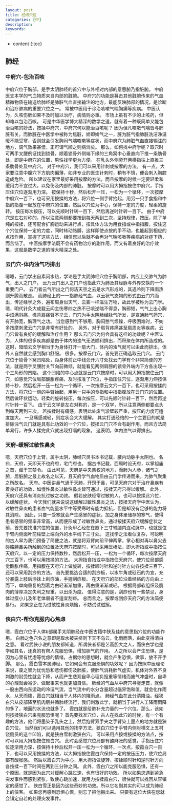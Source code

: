 ```yaml
---
layout: post
title: 经络穴位
categories: [中]
description: 
keywords: 
---
```



* content
{:toc}




## 肺经

### 中府穴-包治百咳

中府穴位于胸部，是手太阴肺经的首穴中与外相对内部的意思腑乃指脏腑。
中府医支本学的气血物质来自内部的脏腑。
中府穴的功能是募击其他脏腑传来的气血精微物质在输送给肺经是肺脏气血直接输注的地方，最能反映肺部的情况，是诊断和治疗肺病的重要穴位之一。
常被中医用于诊治咳嗽气喘胸痛等疾病。
中医认为，久咳伤肺如果不及时加以治疗，病情则必重。
市场上虽有不少的止咳药，但却难以包治百咳。
可是中华医学博大精深的数学之道，就有着一种既简单又能包治百咳的妙法，按揉中府穴，中府穴何以能治百咳呢？
因为但凡咳嗽气喘皆与肺脏有关，而肺脏在中医学中被称为焦脏，娇即娇气之一，脏为脏气指肺脏洗洁净温暖不能受寒，否则就会引发胸闷气喘咳嗽等症状，而中府穴为肺脏气血直接输注的地方，调气效果甚佳，正可谓气顺之则病消矣。
那么，如何找中府学呢？取穴时可两手叉腰例证找到锁骨，顺着锁骨外侧端下缘的三角窝中心垂直向下推一条肋骨处，即是中府穴的位置，男性找学更为方便。
在乳头外侧旁开两横指往上直推三条肋骨处及中府穴。
对于中府穴，我们可以采用针刺或按摩的方法。
有一点，大家要注意中腹穴下方肌肉偏薄，如非专业的医生针刺时，稍有不慎，便会刺入胸腔造成危险。
所以建议在家里最好采用按摩的方法，而且按摩的时候一定要轻柔和缓用力不宜过大，以免伤及内部的肺脏。
按摩时可以用大拇指按住中府穴，手指压住穴位逐渐用力深。
按保持十秒，然后松开一压，一松为一个循环，一次按摩中府穴一百下，也可采用按揉的方法，将穴位一侧手臂抬起，用另一只手食指和中指的指腹一起放在中府穴的位置，然后以穴位为中心，保持一定的力度，轻柔的旋转。
按压每次按压，可以先顺时针转一百下，然后再逆时针转一百下。
由于中府穴是左右对称的，所以注意两侧都要按到每天两到三次，坚持规律，按压，除了单纯的按揉，还可配合扩胸运动来进行点，按具体方法为用食指或中指指腹，按住这个穴位保持一定的力度，同时转动胳膊，这样即使点按的手不动，也能起到相应的点按作用，掌握了这些方法，相信您以后就不会再对气喘咳嗽等疾病的对症下药，而苦恼了。
中医按摩手法既不会有药物治疗的副作用，而又有着良好的治疗效果，这就是数学之道的博大精深之处。



### 云门穴-体内浊气巧排出

嗯嗯，云门学出自素问水热，学论是手太阴肺经穴位于胸阴部，内应上交肺气为肺气，出入之门户。
云乃云门出入之门户也指此穴为肺及其经脉与外界交换的一个重要门户。
云门者云气所出之门何洁天空之云是水汽形成的，其遇冷则下降雨热则升腾而散走。
而肺经上的一一指肺经气血，以云状气态物的形式由云门穴而出，传述经学之外，遍布周身似天气，云雾一样滋生万物，故此学被称为云门学。
嗯，明代针灸大成载云闻主伤寒四之热不已咳逆喘不得息，胸邪短，气气上出心胸中烦满斜痛，撤背肩痛臂不举云，门穴为手太阴肺经脉气所发，是宣通肺气药穴，有开肺宽，胸理气之功。
当您感到气不够用，胸闷憋气烦躁，呼吸困难时，不妨多按摩刺激云门穴是非常有好处的。
另外，对于肩背疼痛甚至肩周炎等疾病，云门穴皆有良好的缓解和治疗作用？
那么云门穴为何会具有这样的功效呢？中医认为，人体的很多疾病都是由于体内的浊气无法顺利排出，而积聚在体内所造成的。
这时，暗暗云文学相当于为身体打开一扇大门，体内的浊气就可以由此而排出，体外人自然就会感到胸口舒服。
很多。按摩云门穴，首先要正确选取云门穴。
云门穴位于锁骨下窝凹陷处，距身体前正中线旁开六寸处找云门学有个非常简便的方法，就是两手叉腰肘关节向前微倾，就能看见两侧肩膀的锁骨外端内下方各出现一个三角形的凹陷。
这个凹陷的中心点就是云门穴按摩时，可以用大拇指按住云门穴，如感觉穴位局部酸胀疼痛，及时按准了穴位，手指压住穴位，逐渐用力伸按保持十秒，然后松开一压一松为一个循环，一次按摩云文穴一百下，也可采用按揉的方法，将穴位一侧的手臂抬起，用另一只手的食指和中指指腹放在云门穴的位置。
然后做环状运动，轻柔的旋转按压，每次按压，可以先顺时针转一百下，然后再逆时针转一百下。
由于云文学是左右对称的，是一个双学，所以注意两侧都要点头到每天两到三次。
若按揉时有痛感，表明此处废气淤壁较严重，按压的力度可适度加大。
一旦痛感减轻，则症状会大大缓解。
其实打通经络的一个主要目的就是排除浊气云门就是具有此功效的一个穴位，按揉云门穴不会有副作用，而且方法简单易行，许多人揉完此穴就出现打嗝的现象。
这表明，体内浊气以得排出。



### 天府-缓解过敏性鼻炎

嗯，天府穴位于上臂，属手太阴，肺经穴灵书本书记载，腋内动脉手太阴也。
名曰，天府，天即天不也府府，宅门府也。
据古书记载，西周时设天府，以掌祖庙之首，藏于其禁令。
由此可见，天府是中央集权的地方，而肺为人参，诸气之腑，居脏腑之最上故名之以天，且天府学气血物质由云门学传递而来，为肺气聚集之所故名。
天府。中医讲鼻气通于天肺，开窍于鼻，可见天府穴对于治疗鼻疾有着良好的功效，如慢性鼻炎过敏性鼻炎皆可通过，按揉天府穴得以缓解。
此外，天府穴还具有消炎抗过敏之功效。
假若皮肤经常过敏的人，也可以按揉此穴位，以缓解症状。
今天我们就来说说这缓解过敏性鼻炎之法，按揉天府学中医认为，过敏性鼻炎的患者血气能量水平中等受寒时有能力抵抗，但是却没有足够的能力将其消除。
因此，只要一受寒就会产生感冒的症状，加之身体里储存的寒气，使得患者感冒的频率非常高，从而便形成了过敏性鼻炎，通过按揉天府穴缓解症状之前，首先要找准穴位的位置，针灸甲乙经在在腋下三寸臂脑内连动脉中，也就是位于臂内侧面叶前柱壁上端向外的水平线下三寸处。
这找学之法看似复杂，可聪明的古人早为我们预备了简便之法，就是将双臂向前平伸两掌，掌心相对再以鼻尖去碰胳膊鼻尖所触到的位置及天府穴按摩时，可以采用压棒法，即大拇指或中指按住天府穴，以一定的压力保持数秒，然后松开一压，一松为一个循环，每次按摩天府穴三百下，也可以用按揉的方法。
大拇指食指或中指按住天府穴，使穴位局部感觉酸胀疼痛，用指腹在天府穴上做旋转，按揉顺时针和逆时针方向各按揉三百下，还可以采用刮痧的方法。
首先要挑选合适的刮痧板，以水牛角或砭石的为宜，充分暴露上肢后涂抹上刮痧油，手握刮痧板。
在天府穴的部位沿着经络的方向由上而下，单向重复的刮着力由轻渐渐加重，再由重渐渐减轻。
根据局部软组织及肌肉的薄厚决定失利之轻重，以出杀为度。
值得注意的是，刮痧也有一些禁忌，身体过瘦小儿及年老体弱者不适宜刮痧。
总而言之，按摩或刮痧天府穴的方法简便易行。
如果您正在为过敏性鼻炎烦恼，不妨试试磁擦。



### 侠白穴-帮你克服内心焦虑

嗯，霞白穴位于人体b部属手太阴肺经在中医古籍中狭及佳的意思指穴位的功能作用。
白肺之色穴名之意即是取水被夹挤则下天不乌云，化雨而落，由此变得清白之意。
看过武侠小说的朋友都知道，所谓侠者都是艺高胆大之人，而侠白学也是学如其名，还真的有帮人克服恐惧，增加胆气的作用。
人之所以会产生恐惧，是因为心里有忧虑等忧虑的情绪，占据你的思想时，就会产生恐惧，做事，放不开手脚。
那么，霞白雪本属肺经，它如何会有克服恐惧的功效呢？
因为按照中医理论来说，废之智为忧忧愁和悲伤都伤及肺脏，使肺气消耗肺气虚实，机体对外界不良刺激的耐受性就会下降，从而产生悲观自卑心理负担重等情绪而废气冲盛时，自卑的心理就会减少，做起事来也就更加自信。
肺经的气血从中府穴寻璧走首，就像一股由西向东运动的冷湿气流，当气流中的水分含量超过临界饱和值，就会化作雨水，从天而降，霞白穴就相当于人体内的降雨点。
肺经气血在此分清降浊。经狭白穴从皮部降至肌肉层并循肺经流行，我们刺激此学，就相当于进行人工降雨雨降的多了，地面的水流也就多了。
霞白就是给肺补充力量的一个穴位。那么，该如何按揉狭白穴来克服恐惧呢？
首先要找准穴位，古人在找此穴的时候，有一个有趣的方法，他们将墨染于乳头之上，然后抱臂双手夹之手臂染上墨点的地方就是狭白穴位。
当然我们可以选用其他的找学方法，狭白穴位于手臂内侧肘横文上五村饶侧员的这个凹陷，就是狭白雪刺激狭白穴。
可以采用点按或按揉的方法点，按时可以用大拇指按住颊白穴。
此时会感觉穴位局部有酸麻胀的感觉，手指压住穴位逐渐用力深，按保持十秒后松开一压一松为一个循环，一次点，按霞白穴一百下，也可以采用按揉的方法，以大拇指按住霞白穴保持一定的按压压力，使穴位局部有酸胀感。
然后以霞白穴为中心，用大拇指做旋转，按揉顺时针和逆时针方向各按揉一百下时间在两到三分钟之间。
此外，霞白穴之所以能克服恐惧，还有一个原因，就是因为此穴对缓解心跳过速，也有很好的功效。
所以如果您遇到紧急突发事件而感到紧张，致使心跳加速，就用力按揉霞白穴，很快就可以找回从容镇定的感觉了。
侠白雪正是因为这些奇妙的功效。所以它名副其实的可以成为肺经上的侠客。
如果您再感到恐惧心慌，别忘了把他搬出来。
只要有这位大侠在您就会镇定自若的处理突发事件。
